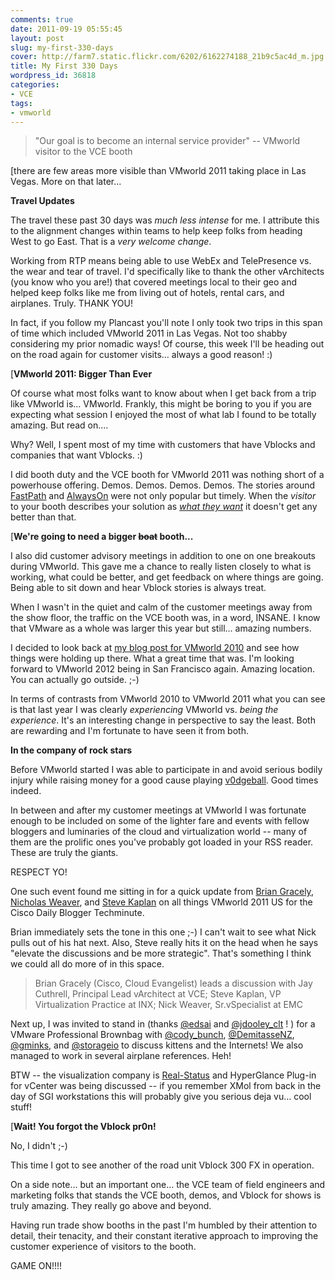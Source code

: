 ```yaml
---
comments: true
date: 2011-09-19 05:55:45
layout: post
slug: my-first-330-days
cover: http://farm7.static.flickr.com/6202/6162274188_21b9c5ac4d_m.jpg
title: My First 330 Days
wordpress_id: 36818
categories:
- VCE
tags:
- vmworld
---
```


> "Our goal is to become an internal service provider" -- VMworld visitor to the VCE booth



[there are few areas more visible than VMworld 2011 taking place in Las Vegas. More on that later...

**Travel Updates**

The travel these past 30 days was _much less intense_ for me. I attribute this to the alignment changes within teams to help keep folks from heading West to go East. That is a _very welcome change_. 

Working from RTP means being able to use WebEx and TelePresence vs. the wear and tear of travel. I'd specifically like to thank the other vArchitects (you know who you are!) that covered meetings local to their geo and helped keep folks like me from living out of hotels, rental cars, and airplanes. Truly. THANK YOU!

In fact, if you follow my Plancast you'll note I only took two trips in this span of time which included VMworld 2011 in Las Vegas. Not too shabby considering my prior nomadic ways! Of course, this week I'll be heading out on the road again for customer visits… always a good reason! :)

[**VMworld 2011: Bigger Than Ever** 

Of course what most folks want to know about when I get back from a trip like VMworld is… VMworld. Frankly, this might be boring to you if you are expecting what session I enjoyed the most of what lab I found to be totally amazing. But read on….

Why? Well, I spent most of my time with customers that have Vblocks and companies that want Vblocks. :) 

I did booth duty and the VCE booth for VMworld 2011 was nothing short of a powerhouse offering. Demos. Demos. Demos. Demos. The stories around [FastPath](http://www.vce.com/fastpath/) and [AlwaysOn](http://blog.aarondelp.com/2011/08/vce-vmwares-alwayson-desktop-solution.html) were not only popular but timely. When the _visitor_ to your booth describes your solution as _[what they want](http://vmforsp.typepad.com/vm-for-service-providers/2011/09/vmworld-2011-invisible-vdi-infrastructure-heres-how.html)_ it doesn't get any better than that.

[**We're going to need a bigger <strike>boat</strike> booth...**

I also did customer advisory meetings in addition to one on one breakouts during VMworld. This gave me a chance to really listen closely to what is working, what could be better, and get feedback on where things are going. Being able to sit down and hear Vblock stories is always treat.

When I wasn't in the quiet and calm of the customer meetings away from the show floor, the traffic on the VCE booth was, in a word, INSANE. I know that VMware as a whole was larger this year but still… amazing numbers. 

I decided to look back at [my blog post for VMworld 2010](http://fudge.org/vmworld-2010/) and see how things were holding up there. What a great time that was. I'm looking forward to VMworld 2012 being in San Francisco again. Amazing location. You can actually go outside. ;-)

In terms of contrasts from VMworld 2010 to VMworld 2011 what you can see is that last year I was clearly _experiencing_ VMworld vs. _being the experience_. It's an interesting change in perspective to say the least.  Both are rewarding and I'm fortunate to have seen it from both.

**In the company of rock stars**

Before VMworld started I was able to participate in and avoid serious bodily injury while raising money for a good cause playing [v0dgeball](https://www.seeuthere.com/rsvp/invitation/invitation.asp?id=/m2c4ec-1710YNCV5FLYX). Good times indeed.

In between and after my customer meetings at VMworld I was fortunate enough to be included on some of the lighter fare and events with fellow bloggers and luminaries of the cloud and virtualization world -- many of them are the prolific ones you've probably got loaded in your RSS reader. These are truly the giants. 

RESPECT YO!

One such event found me sitting in for a quick update from [Brian Gracely](http://www.briangracely.com/), [Nicholas Weaver](http://nickapedia.com/), and [Steve Kaplan](http://www.bythebell.com/) on all things VMworld 2011 US for the Cisco Daily Blogger Techminute.

Brian immediately sets the tone in this one ;-) I can't wait to see what Nick pulls out of his hat next. Also, Steve really hits it on the head when he says "elevate the discussions and be more strategic". That's something I think we could all do more of in this space.





> Brian Gracely (Cisco, Cloud Evangelist) leads a discussion with Jay Cuthrell, Principal Lead vArchitect at VCE; Steve Kaplan, VP Virtualization Practice at INX; Nick Weaver, Sr.vSpecialist at EMC



Next up, I was invited to stand in (thanks [@edsai](http://twitter.com/edsai) and [@jdooley_clt](http://twitter.com/jdooley_clt) ! ) for a VMware Professional Brownbag with [@cody_bunch](http://twitter.com/cody_bunch), [@DemitasseNZ](http://twitter.com/DemitasseNZ), [@gminks](http://twitter.com/gminks), and [@storageio](http://twitter.com/storageio) to discuss kittens and the Internets! We also managed to work in several airplane references. Heh!



BTW -- the visualization company is [Real-Status](http://www.real-status.com/) and HyperGlance Plug-in for vCenter was being discussed -- if you remember XMol from back in the day of SGI workstations this will probably give you serious deja vu… cool stuff!

[**Wait! You forgot the Vblock pr0n!**

No, I didn't ;-) 

This time I got to see another of the road unit Vblock 300 FX in operation. 

On a side note… but an important one… the VCE team of field engineers and marketing folks that stands the VCE booth, demos, and Vblock for shows is truly amazing. They really go above and beyond. 

Having run trade show booths in the past I'm humbled by their attention to detail, their tenacity, and their constant iterative approach to improving the customer experience of visitors to the booth.

GAME ON!!!!
